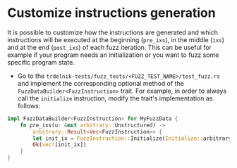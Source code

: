 # Customize instructions generation

It is possible to customize how the instructions are generated and which instructions will be executed at the beginning (`pre_ixs`), in the middle (`ixs`) and at the end (`post_ixs`) of each fuzz iteration. This can be useful for example if your program needs an initialization or you want to fuzz some specific program state.

- Go to the `trdelnik-tests/fuzz_tests/<FUZZ_TEST_NAME>/test_fuzz.rs` and implement the corresponding optional method of the `FuzzDataBuilder<FuzzInstruction>` trait. For example, in order to always call the `initialize` instruction, modify the trait's implementation as follows:

```rust
impl FuzzDataBuilder<FuzzInstruction> for MyFuzzData {
    fn pre_ixs(u: &mut arbitrary::Unstructured) ->
        arbitrary::Result<Vec<FuzzInstruction>> {
        let init_ix = FuzzInstruction::Initialize(Initialize::arbitrary(u)?);
        Ok(vec![init_ix])
    }
}
```
